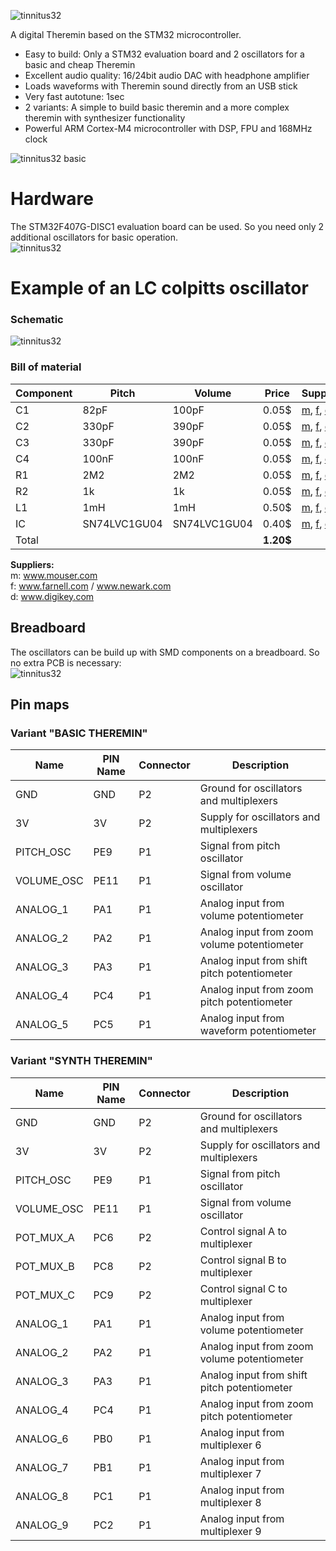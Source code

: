![tinnitus32](pics/tinnitus32_logo.png "logo")

A digital Theremin based on the STM32 microcontroller.

* Easy to build: Only a STM32 evaluation board and 2 oscillators for a basic
and cheap Theremin
* Excellent audio quality: 16/24bit audio DAC with headphone amplifier
* Loads waveforms with Theremin sound directly from an USB stick
* Very fast autotune: 1sec
* 2 variants: A simple to build basic theremin and a more complex theremin
 with synthesizer functionality
* Powerful ARM Cortex-M4 microcontroller with DSP, FPU and 168MHz clock

![tinnitus32 basic](pics/tinnitus32_basic.png "tinnitus32 basic")

# Hardware
The STM32F407G-DISC1 evaluation board can be used.
So you need only 2 additional oscillators for basic operation.  
![tinnitus32](pics/stm32F407_disco.png "STM32F407G-DISC1")

# Example of an LC colpitts oscillator 
### Schematic
![tinnitus32](pics/tinnitus32_osc_sch.png "tinnitus32 oscillator schematic")

### Bill of material
| Component     | Pitch        | Volume       | Price | Supplier   |
| ------------- | ------------ | ------------ | ----- | ---------- |
| C1            | 82pF         | 100pF        | 0.05$ | [m](http://www.mouser.com), [f](http://www.farnell.com), [d](http://www.digikey.com) |
| C2            | 330pF        | 390pF        | 0.05$ | [m](http://www.mouser.com), [f](http://www.farnell.com), [d](http://www.digikey.com) |
| C3            | 330pF        | 390pF        | 0.05$ | [m](http://www.mouser.com), [f](http://www.farnell.com), [d](http://www.digikey.com) |
| C4            | 100nF        | 100nF        | 0.05$ | [m](http://www.mouser.com), [f](http://www.farnell.com), [d](http://www.digikey.com) |
| R1            | 2M2          | 2M2          | 0.05$ | [m](http://www.mouser.com), [f](http://www.farnell.com), [d](http://www.digikey.com) |
| R2            | 1k           | 1k           | 0.05$ | [m](http://www.mouser.com), [f](http://www.farnell.com), [d](http://www.digikey.com) |
| L1            | 1mH          | 1mH          | 0.50$ | [m](http://www.mouser.com), [f](http://www.farnell.com), [d](http://www.digikey.com) |
| IC            | SN74LVC1GU04 | SN74LVC1GU04 | 0.40$ | [m](http://www.mouser.com), [f](http://www.farnell.com), [d](http://www.digikey.com) |
| Total         |              |              | **1.20$** |            |

**Suppliers:**  
m: www.mouser.com  
f: www.farnell.com / www.newark.com  
d: www.digikey.com  



## Breadboard
The oscillators can be build up with SMD components on a breadboard.
So no extra PCB is necessary:  
![tinnitus32](pics/tinnitus32_osc_pcb.png "tinnitus32 oscillator build on a breadboard")


## Pin maps

### Variant "BASIC THEREMIN"
| Name       | PIN Name | Connector | Description                                    |
| ---------- | -------- | --------- | ---------------------------------------------- |
| GND        | GND      | P2        | Ground for oscillators and multiplexers        |
| 3V         | 3V       | P2        | Supply for oscillators and multiplexers        |
| PITCH_OSC  | PE9      | P1        | Signal from pitch oscillator                   |
| VOLUME_OSC | PE11     | P1        | Signal from volume oscillator                  |
| ANALOG_1   | PA1      | P1        | Analog input from volume potentiometer         |
| ANALOG_2   | PA2      | P1        | Analog input from zoom volume potentiometer    |
| ANALOG_3   | PA3      | P1        | Analog input from shift pitch potentiometer    |
| ANALOG_4   | PC4      | P1        | Analog input from zoom pitch potentiometer     |
| ANALOG_5   | PC5      | P1        | Analog input from waveform potentiometer       |

### Variant "SYNTH THEREMIN"
| Name       | PIN Name | Connector | Description                                    |
| ---------- | -------- | --------- | ---------------------------------------------- |
| GND        | GND      | P2        | Ground for oscillators and multiplexers        |
| 3V         | 3V       | P2        | Supply for oscillators and multiplexers        |
| PITCH_OSC  | PE9      | P1        | Signal from pitch oscillator                   |
| VOLUME_OSC | PE11     | P1        | Signal from volume oscillator                  |
| POT_MUX_A  | PC6      | P2        | Control signal A to multiplexer                |
| POT_MUX_B  | PC8      | P2        | Control signal B to multiplexer                |
| POT_MUX_C  | PC9      | P2        | Control signal C to multiplexer                |
| ANALOG_1   | PA1      | P1        | Analog input from volume potentiometer         |
| ANALOG_2   | PA2      | P1        | Analog input from zoom volume potentiometer    |
| ANALOG_3   | PA3      | P1        | Analog input from shift pitch potentiometer    |
| ANALOG_4   | PC4      | P1        | Analog input from zoom pitch potentiometer     |
| ANALOG_6   | PB0      | P1        | Analog input from multiplexer 6                |
| ANALOG_7   | PB1      | P1        | Analog input from multiplexer 7                |
| ANALOG_8   | PC1      | P1        | Analog input from multiplexer 8                |
| ANALOG_9   | PC2      | P1        | Analog input from multiplexer 9                |
